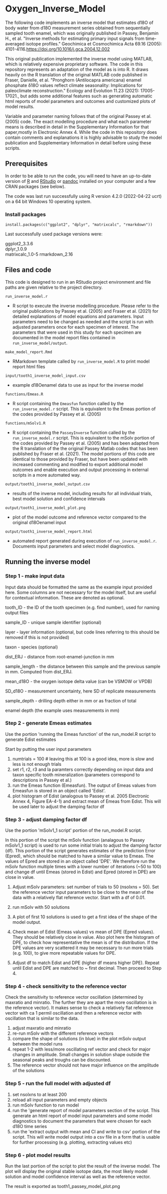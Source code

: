 # Oxygen_Inverse_Model

The following code implements an inverse model that estimates d18O of body water from d18O measurement series obtained from sequentially sampled tooth enamel, which was originally published in Passey, Benjamin H., et al. "Inverse methods for estimating primary input signals from time-averaged isotope 
profiles." Geochimica et Cosmochimica Acta 69.16 (2005): 4101-4116.https://doi.org/10.1016/j.gca.2004.12.002

This original publication implemented the inverse model using MATLAB, which is relatively expensive proprietary software. The code in this repository represents an adaptation of the model as is into R. It draws heavily on the R translation of the original MATLAB code published in Fraser, Danielle, et al. "Pronghorn (Antilocapra americana) enamel phosphate δ18O values reflect climate seasonality: Implications for paleoclimate reconstruction." Ecology and Evolution 11.23 (2021): 17005-17021., but adds some additional features such as generating automatic html reports of model parameters and outcomes and customized plots of model results. 

Variable and parameter naming follows that of the original Passey et al. (2005) code. The exact modelling procedure and what each parameter means is described in detail in the Supplementary Information
for that paper,mostly in Electronic Annex 4. While the code in this repository does contain comments and explanations it is highly advisable to study the model publication and Supplementary Information in detail before using these scripts. 


## Prerequisites

In order to be able to run the code, you will need to have an up-to-date version of [R](https://www.r-project.org/) and [RStudio](https://rstudio.com/) or [pandoc](https://pandoc.org/) installed on your computer and a few CRAN packages (see below). 

The code was last run successfully using R version 4.2.0 (2022-04-22 ucrt) on a 64 bit Windows 10 operating system. 

### Install packages

```
install.packages(c("ggplot2", "dplyr", "matrixcalc", "rmarkdown"))
```

Last successfully used package versions were:

ggplot2_3.3.6    
dplyr_1.0.9      
matrixcalc_1.0-5
rmarkdown_2.16

## Files and code

This code is designed to run in an RStudio project environment and file paths are given relative to the project directory. 

`run_inverse_model.r`

 - R script to execute the inverse modelling procedure. Please refer to the original publications by Passey et al. (2005) and Fraser et al. (2021) for detailed explanations of model equations and parameters. Input parameters need to be changed as needed and the script is run with adjusted parameters once for each specimen of interest. The parameters that were used in this study for each specimen are documented in the model report files contained in `run_inverse_model/output`. 

`make_model_report.Rmd` 

- RMarkdown template called by `run_inverse_model.R`
to print model report html files

`input/tooth1_inverse_model_input.csv`

- example d18Oenamel data to use as input for the inverse model

`functions/Emeas.R`

- R script containing the `Emeasfun` function called by the `run_inverse_model.r` script. This is equivalent to the Emeas portion of the codes provided by Passey et al. (2005)

`functions/mSolv1.R`

- R script containing the `PasseyInverse` function called by the `run_inverse_model.r` script. This is equivalent to the mSolv portion of the codes provided by Passey et al. (2005) and has been adapted from the R translation of the the original Passey Matlab codes that has been published by Fraser et al. (2021). The model portions of this code are identical to those provided by Fraser, but have been updated with increased commenting and modified to export additional model outcomes and enable execution and output processing in external scripts in a more automated way. 

`output/tooth1_inverse_model_output.csv`

- results of the inverse model, including results for all individual trials, best model solution and confidence intervals

`output/tooth1_inverse_model_plot.png`

- plot of the model outcome and reference vector compared to the original d18Oenamel input

`output/tooth1_inverse_model_report.html`

- automated report generated during execution of `run_inverse_model.r`. Documents input parameters and select model diagnostics. 

## Running the inverse model

### Step 1 - make input data

Input data should be formatted the same as the example input provided here. Some columns are not necessary for the model itself, but are useful for contextual information. These are denoted as optional. 

tooth_ID - the ID of the tooth specimen (e.g. find number), used for naming output files

sample_ID - unique sample identifier (optional)

layer - layer information (optional, but code lines referring to this should be removed if this is not provided)

taxon - species (optional)

dist_ERJ - distance from root-enamel-junction in mm

sample_length - the distance between this sample and the previous sample in mm. Computed from dist_ERJ. 

mean_d18O - the oxygen isotope delta value (can be VSMOW or VPDB)

SD_d18O - measurement uncertainty, here SD of replicate measurements

sample_depth - drilling depth either in mm or as fraction of total

enamel depth (the example uses measurements in mm)

### Step 2 - generate Emeas estimates


Use the portion 'running the Emeas function' of the run_model.R script to generate Edist estimates

Start by putting the user input parameters

1) numtrials = 100 # leaving this at 100 is a good idea, more is slow and less is not enough trials
2) set r1, r2, r3 and la paramters correctly depending on input data and taxon specific tooth mineralization (parameters correspond to descriptions in Passey et al.)
3) run the Emeas function (Emeasfun). The output of Emeas values from Emeasfun is stored in an object called 'Edist'. 
4) plot histogram of Edist (analogous to Passey et al. 2005 Electronic Annex 4, Figure EA-4-1) and extract mean of Emeas from Edist. This will be used later to adjust the damping factor df

### Step 3 - adjust damping factor df

Use the portion 'mSolv1_1 script' portion of the run_model.R script. 

In this portion of the script the mSolv function (analagous to Passey mSolv1_1 script) is used to run some initial trials to adjust the damping factor (df).  This portion of the script generates estimates of the prediction Error (Epred), which should be matched to have a similar value to Emeas. The values of Epred are stored in an object called 'DPE'. We therefore run the mSolv function multiple times with a lower number of iterations (~50 to 100) and change df until Emeas (stored in Edist) and Epred (stored in DPE) are close in value. 

1) Adjust mSolv parameters: set number of trials to 50 (nsolxns = 50). Set the reference vector input parameters to be close to the mean of the data with a relatively flat reference vector. Start with a df of 0.01. 

2) run mSolv with 50 solutions
3) A plot of first 10 solutions is used to get a first idea of the shape of the model output. 
4) Check mean of Edist (Emeas values) vs mean of DPE (Epred values). They should be relatively close in value. Also plot here the histogram of DPE, to check how representative the mean is of the distribution. If the DPE values are very scattered it may be necessary to run more trials (e.g. 100), to give more repeatable values for DPE. 
5) Adjust df to match Edist and DPE (higher df means higher DPE). Repeat until Edist and DPE are matched to ~ first decimal. Then proceed to Step 4. 

### Step 4 - check sensitivity to the reference vector


Check the sensitivity to reference vector oscillation (determined by maxratio and minratio. The further they are apart the more oscillation is in the reference vector). It makes sense to check a relatively flat reference vector with ca 1 permil oscillation and then a reference vector with oscillation that is similar to the data. 

1) adjust maxratio and minratio
2) re-run mSolv with the different reference vectors
3) compare the shape of solutions (in blue) in the plot mSolv output between the model runs
4) repeat 1-2 with less/more oscillating ref vector and check for major changes in amplitude. Small changes in solution shape outside the seasonal peaks and troughs can be discounted. 
5) The reference vector should not have major influence on the amplitude of the solutions

### Step 5 - run the full model with adjusted df

1) set nsolxns to at least 200
2) reload all input parameters and empty objects
3) run mSolv function to run model
4) run the 'generate report of model parameters section of the script. This generate an html report of model input parameters and some model diagnostics to document the parameters that were chosen for each d18O time series
5) run the 'extract output with mean and CI and write to csv' portion of the script. This will write model output into a csv file in a form that is usable for further processing (e.g. plotting, extracting values etc)

### Step 6 - plot model results

Run the last portion of the script to plot the result of the inverse model. The plot will display the original stable isotope data, the most likely model solution and model confidence interval as well as the reference vector. 

The result is exported as tooth1_passey_model_plot.png
